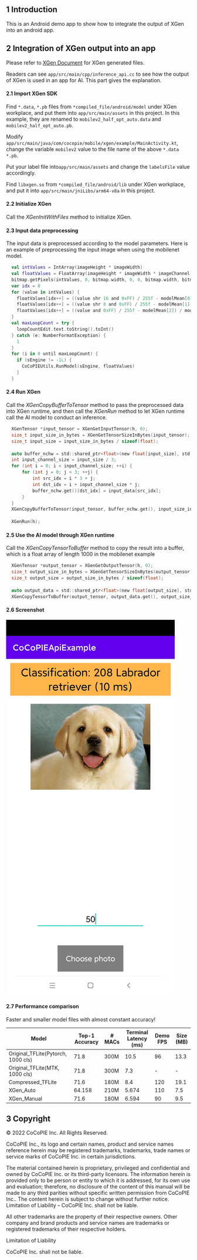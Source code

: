 ## 1 Introduction

This is an Android demo app to show how to integrate the output of XGen into an android app.

## 2 Integration of XGen output into an app

Please refer to [XGen Document](https://xgen.cocopie.ai/v1.3.0/5_Results/) for XGen generated files.

Readers can see `app/src/main/cpp/inference_api.cc` to see how the output of XGen is used in an app for AI. This part gives the explanation.

#### 2.1 Import XGen SDK

Find `*.data`, `*.pb` files from `*compiled_file/android/model` under XGen workplace, and put them into `app/src/main/assets` in this project. In this example, they are renamed
to `mobilev2_half_opt_auto.data` and `mobilev2_half_opt_auto.pb`.

Modify `app/src/main/java/com/cocopie/mobile/xgen/example/MainActivity.kt`, change the variable `mobilev2` value to the file name of the above `*.data` `*.pb`.

Put your label file into`app/src/main/assets` and change the `labelsFile` value accordingly.

Find `libxgen.so` from `*compiled_file/android/lib` under XGen workplace, and put it into `app/src/main/jniLibs/arm64-v8a` in this project.

#### 2.2 Initialize XGen

Call the _XGenInitWithFiles_ method to initialize XGen.

#### 2.3 Input data preprocessing

The input data is preprocessed according to the model parameters. Here is an example of preprocessing the input image when using the mobilenet model.

```kotlin
  val intValues = IntArray(imageHeight * imageWidth)
  val floatValues = FloatArray(imageHeight * imageWidth * imageChannel)
  bitmap.getPixels(intValues, 0, bitmap.width, 0, 0, bitmap.width, bitmap.height)
  var idx = 0
  for (value in intValues) {
    floatValues[idx++] = ((value shr 16 and 0xFF) / 255f - modelMean[0]) / modelStd[0]
    floatValues[idx++] = ((value shr 8 and 0xFF) / 255f - modelMean[1]) / modelStd[1]
    floatValues[idx++] = ((value and 0xFF) / 255f - modelMean[2]) / modelStd[2]
  }
  val maxLoopCount = try {
    loopCountEdit.text.toString().toInt()
  } catch (e: NumberFormatException) {
    1
  }
  for (i in 0 until maxLoopCount) {
    if (sEngine != -1L) {
      CoCoPIEUtils.RunModel(sEngine, floatValues)
    }
  }
```

#### 2.4 Run XGen

Call the _XGenCopyBufferToTensor_ method to pass the preprocessed data into XGen runtime, and then call the _XGenRun_ method to let XGen runtime call the AI model to conduct an
inference.

```c
  XGenTensor *input_tensor = XGenGetInputTensor(h, 0);
  size_t input_size_in_bytes = XGenGetTensorSizeInBytes(input_tensor);
  size_t input_size = input_size_in_bytes / sizeof(float);

  auto buffer_nchw = std::shared_ptr<float>(new float[input_size], std::default_delete<float[]>());
  int input_channel_size = input_size / 3;
  for (int i = 0; i < input_channel_size; ++i) {
      for (int j = 0; j < 3; ++j) {
          int src_idx = i * 3 + j;
          int dst_idx = i + input_channel_size * j;
          buffer_nchw.get()[dst_idx] = input_data[src_idx];
      }
  }
  XGenCopyBufferToTensor(input_tensor, buffer_nchw.get(), input_size_in_bytes);

  XGenRun(h);
```

#### 2.5 Use the AI model through XGen runtime

Call the _XGenCopyTensorToBuffer_ method to copy the result into a buffer, which is a float array of length 1000 in the mobilenet example

```c
  XGenTensor *output_tensor = XGenGetOutputTensor(h, 0);
  size_t output_size_in_bytes = XGenGetTensorSizeInBytes(output_tensor);
  size_t output_size = output_size_in_bytes / sizeof(float);

  auto output_data = std::shared_ptr<float>(new float[output_size], std::default_delete<float[]>());
  XGenCopyTensorToBuffer(output_tensor, output_data.get(), output_size_in_bytes);
```

#### 2.6 Screenshot

![](/images/screenshot_on_888.jpg)

#### 2.7 Performance comparison

Faster and smaller model files with almost constant accuracy!

| Model                              | Top-1 Accuracy | # MACs | Terminal Latency (ms) | Demo FPS | Size (MB) |
| ---------------------------------- | -------------- | ------ | --------------------- | -------- | --------- |
| Original_TFLite(Pytorch, 1000 cls) | 71.8           | 300M   | 10.5                  | 96       | 13.3      |
| Original_TFLite(MTK, 1000 cls)     | 71.8           | 300M   | 7.3                   | -        | -         |
| Compressed_TFLite                  | 71.6           | 180M   | 8.4                   | 120      | 19.1      |
| XGen_Auto                          | 64.158         | 210M   | 5.674                 | 110      | 7.5       |
| XGen_Manual                        | 71.6           | 180M   | 6.594                 | 90       | 9.5       |

## 3 Copyright

© 2022 CoCoPIE Inc. All Rights Reserved.

CoCoPIE Inc., its logo and certain names, product and service names reference herein may be registered trademarks, trademarks, trade names or service marks of CoCoPIE Inc. in
certain jurisdictions.

The material contained herein is proprietary, privileged and confidential and owned by CoCoPIE Inc. or its third-party licensors. The information herein is provided only to be
person or entity to which it is addressed, for its own use and evaluation; therefore, no disclosure of the content of this manual will be made to any third parities without
specific written permission from CoCoPIE Inc.. The content herein is subject to change without further notice. Limitation of Liability – CoCoPIE Inc. shall not be liable.

All other trademarks are the property of their respective owners. Other company and brand products and service names are trademarks or registered trademarks of their respective
holders.

Limitation of Liability

CoCoPIE Inc. shall not be liable.
